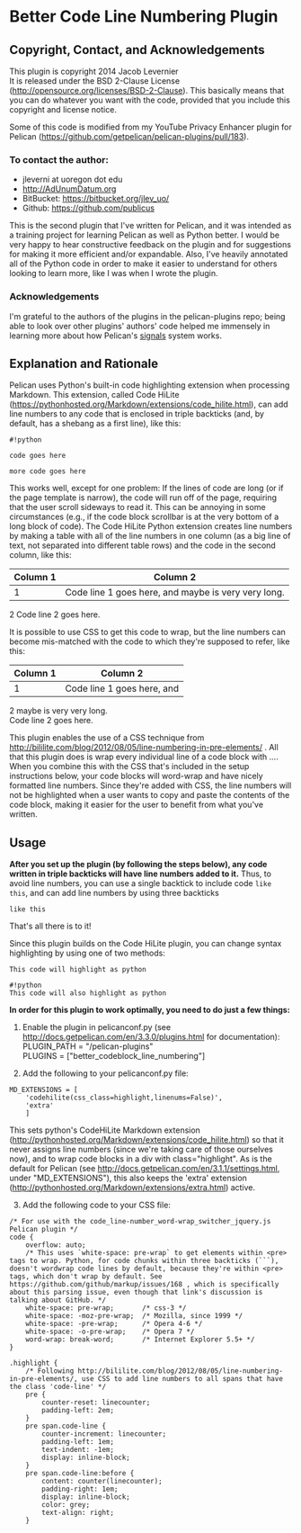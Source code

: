 # Better Code Line Numbering Plugin

## Copyright, Contact, and Acknowledgements

This plugin is copyright 2014 Jacob Levernier  
It is released under the BSD 2-Clause License (http://opensource.org/licenses/BSD-2-Clause). This basically means that you can do whatever you want with the code, provided that you include this copyright and license notice.

Some of this code is modified from my YouTube Privacy Enhancer plugin for Pelican (https://github.com/getpelican/pelican-plugins/pull/183).


### To contact the author:

* jleverni at uoregon dot edu  
* http://AdUnumDatum.org  
* BitBucket: https://bitbucket.org/jlev_uo/  
* Github: https://github.com/publicus  

This is the second plugin that I've written for Pelican, and it was intended as a training project for learning Pelican as well as Python better. I would be very happy to hear constructive feedback on the plugin and for suggestions for making it more efficient and/or expandable. Also, I've heavily annotated all of the Python code in order to make it easier to understand for others looking to learn more, like I was when I wrote the plugin.

### Acknowledgements

I'm grateful to the authors of the plugins in the pelican-plugins repo; being able to look over other plugins' authors' code helped me immensely in learning more about how Pelican's [signals](http://docs.getpelican.com/en/3.3.0/plugins.html#how-to-create-plugins "Pelican documentation on creating plugins") system works.


## Explanation and Rationale

Pelican uses Python's built-in code highlighting extension when processing Markdown. This extension, called Code HiLite (https://pythonhosted.org/Markdown/extensions/code_hilite.html), can add line numbers to any code that is enclosed in triple backticks (and, by default, has a shebang as a first line), like this:

```
#!python

code goes here

more code goes here
```

This works well, except for one problem: If the lines of code are long (or if the page template is narrow), the code will run off of the page, requiring that the user scroll sideways to read it. This can be annoying in some circumstances (e.g., if the code block scrollbar is at the very bottom of a long block of code). The Code HiLite Python extension creates line numbers by making a table with all of the line numbers in one column (as a big line of text, not separated into different table rows) and the code in the second column, like this:

Column 1  | Column 2  
--------- | -------------  
1         | Code line 1 goes here, and maybe is very very long.  
2           Code line 2 goes here.  

It is possible to use CSS to get this code to wrap, but the line numbers can become mis-matched with the code to which they're supposed to refer, like this:

Column 1  | Column 2  
--------- | -------------  
1         | Code line 1 goes here, and  
2           maybe is very very long.  
            Code line 2 goes here.

This plugin enables the use of a CSS technique from http://bililite.com/blog/2012/08/05/line-numbering-in-pre-elements/ . All that this plugin does is wrap every individual line of a code block with <span class="code-line">...</span>. When you combine this with the CSS that's included in the setup instructions below, your code blocks will word-wrap and have nicely formatted line numbers. Since they're added with CSS, the line numbers will not be highlighted when a user wants to copy and paste the contents of the code block, making it easier for the user to benefit from what you've written.


## Usage

**After you set up the plugin (by following the steps below), any code written in triple backticks will have line numbers added to it.** Thus, to avoid line numbers, you can use a single backtick to include code `like this`, and can add line numbers by using three backticks

```
like this
```

That's all there is to it!

Since this plugin builds on the Code HiLite plugin, you can change syntax highlighting by using one of two methods:

```{python}
This code will highlight as python
```

```
#!python
This code will also highlight as python
```


**In order for this plugin to work optimally, you need to do just a few things:**

1. Enable the plugin in pelicanconf.py (see http://docs.getpelican.com/en/3.3.0/plugins.html for documentation):  
    PLUGIN_PATH = "/pelican-plugins"  
    PLUGINS = ["better_codeblock_line_numbering"]

2. Add the following to your pelicanconf.py file:  
```
MD_EXTENSIONS = [
    'codehilite(css_class=highlight,linenums=False)',
    'extra'
    ]
```  
This sets python's CodeHiLite Markdown extension (http://pythonhosted.org/Markdown/extensions/code_hilite.html) so that it never assigns line numbers (since we're taking care of those ourselves now), and to wrap code blocks in a div with class="highlight". As is the default for Pelican (see http://docs.getpelican.com/en/3.1.1/settings.html, under "MD_EXTENSIONS"), this also keeps the 'extra' extension (http://pythonhosted.org/Markdown/extensions/extra.html) active.

3. Add the following code to your CSS file:  
```
/* For use with the code_line-number_word-wrap_switcher_jquery.js Pelican plugin */
code {
	overflow: auto;
	/* This uses `white-space: pre-wrap` to get elements within <pre> tags to wrap. Python, for code chunks within three backticks (```), doesn't wordwrap code lines by default, because they're within <pre> tags, which don't wrap by default. See https://github.com/github/markup/issues/168 , which is specifically about this parsing issue, even though that link's discussion is talking about GitHub. */
	white-space: pre-wrap;       /* css-3 */
    white-space: -moz-pre-wrap;  /* Mozilla, since 1999 */
    white-space: -pre-wrap;      /* Opera 4-6 */
    white-space: -o-pre-wrap;    /* Opera 7 */
    word-wrap: break-word;       /* Internet Explorer 5.5+ */
}

.highlight {
    /* Following http://bililite.com/blog/2012/08/05/line-numbering-in-pre-elements/, use CSS to add line numbers to all spans that have the class 'code-line' */
    pre {
        counter-reset: linecounter;
        padding-left: 2em;
    }
    pre span.code-line {
    	counter-increment: linecounter;
        padding-left: 1em;
    	text-indent: -1em;
    	display: inline-block;
    }
    pre span.code-line:before {
	    content: counter(linecounter);
	    padding-right: 1em;
	    display: inline-block;
        color: grey;
        text-align: right;
    }
```

